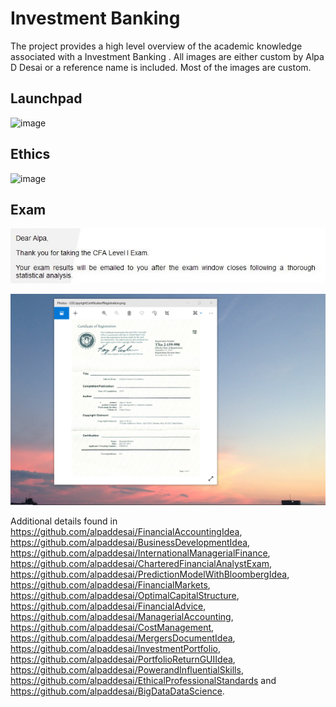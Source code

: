 # Investment Banking 

The project provides a high level overview of the academic knowledge associated with a Investment Banking . 
All images are either custom by Alpa D Desai or a reference name is included. Most of the images are custom.

## Launchpad
![image](image_Launchpad.png)

## Ethics
![image](Ethics.jpg)

## Exam
![image](CFAExam.jpg)

![image](USCopyrightCertificate.png)

Additional details found in https://github.com/alpaddesai/FinancialAccountingIdea, https://github.com/alpaddesai/BusinessDevelopmentIdea, https://github.com/alpaddesai/InternationalManagerialFinance, https://github.com/alpaddesai/CharteredFinancialAnalystExam, https://github.com/alpaddesai/PredictionModelWithBloombergIdea, https://github.com/alpaddesai/FinancialMarkets, https://github.com/alpaddesai/OptimalCapitalStructure, https://github.com/alpaddesai/FinancialAdvice, https://github.com/alpaddesai/ManagerialAccounting, https://github.com/alpaddesai/CostManagement, https://github.com/alpaddesai/MergersDocumentIdea, https://github.com/alpaddesai/InvestmentPortfolio, https://github.com/alpaddesai/PortfolioReturnGUIIdea, https://github.com/alpaddesai/PowerandInfluentialSkills, https://github.com/alpaddesai/EthicalProfessionalStandards and https://github.com/alpaddesai/BigDataDataScience. 
